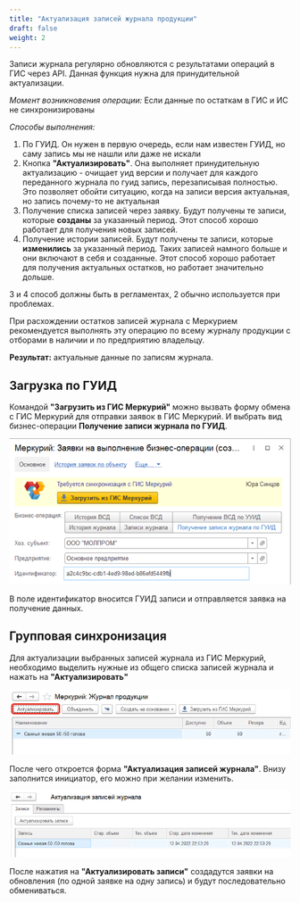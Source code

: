 ```yaml
---
title: "Актуализация записей журнала продукции"
draft: false
weight: 2
---
```


Записи журнала регулярно обновляются с результатами операций в ГИС через API. Данная функция нужна для принудительной актуализации.

*Момент возникновения операции:* Если данные по остаткам в ГИС и ИС не синхронизированы

*Cпособы выполнения:*

1. По ГУИД. Он нужен в первую очередь, если нам известен ГУИД, но саму запись мы не нашли или даже не искали
2. Кнопка **"Актуализировать"**. Она выполняет принудительную актуализацию - очищает уид версии и получает для каждого переданного журнала по гуид запись, перезаписывая полностью. Это позволяет обойти ситуацию, когда на записи версия актуальная, но запись почему-то не актуальная
3. Получение списка записей через заявку. Будут получены те записи, которые **созданы** за указанный период. Этот способ хорошо работает для получения новых записей.
4. Получение истории записей. Будут получены те записи, которые **изменились** за указанный период. Таких записей намного больше и они включают в себя и созданные. Этот способ хорошо работает для получения актуальных остатков, но работает значительно дольше.

3 и 4 способ должны быть в регламентах, 2 обычно используется при проблемах.

При расхождении остатков записей журнала с Меркурием рекомендуется выполнять эту операцию по всему журналу продукции с отборами в наличии и по предприятию владельцу.

**Результат:** актуальные данные по записям журнала.

## Загрузка по ГУИД

Командой **"Загрузить из ГИС Меркурий"** можно вызвать форму обмена с ГИС Меркурий для отправки заявок в ГИС Меркурий. И выбрать вид бизнес-операции **Получение записи журнала по ГУИД**.

[![1][1]][1]

В поле идентификатор вносится ГУИД записи и отправляется заявка на получение данных.

## Групповая синхронизация

Для актуализации выбранных записей журнала из ГИС Меркурий, необходимо выделить нужные из общего списка записей журнала и нажать на **"Актуализировать"**

[![2][2]][2]

После чего откроется форма **"Актуализация записей журнала"**. Внизу заполнится инициатор, его можно при желании изменить.

[![3][3]][3]

После нажатия на **"Актуализировать записи"** создадутся заявки на обновления (по одной заявке на одну запись) и будут последовательно обмениваться.

[1]: 1.png
[2]: 2.png
[3]: 3.png
